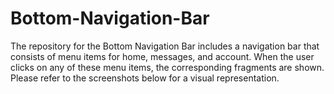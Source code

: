 # Bottom-Navigation-Bar
The repository for the Bottom Navigation Bar includes a navigation bar that consists of menu items for home, messages, and account. When the user clicks on any of these menu items, the corresponding fragments are shown. Please refer to the screenshots below for a visual representation.
